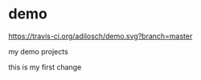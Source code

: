 # demo

https://travis-ci.org/adilosch/demo.svg?branch=master

my demo projects

this is my first change
